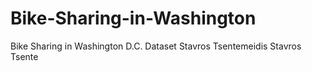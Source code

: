 # Bike-Sharing-in-Washington
Bike Sharing in Washington D.C. Dataset
Stavros Tsentemeidis
Stavros Tsente